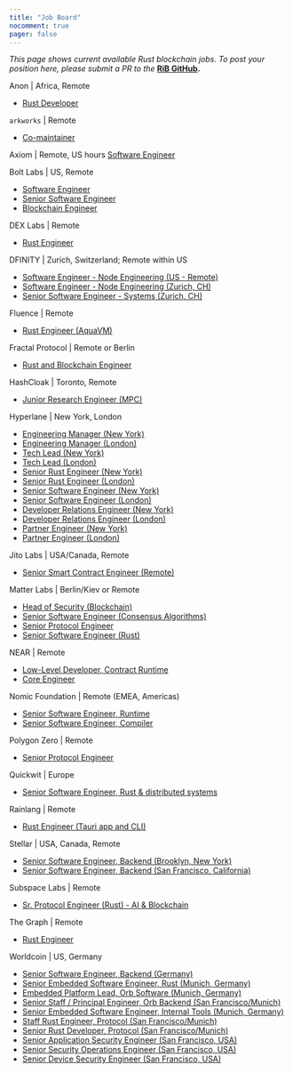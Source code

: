 ```yaml
---
title: "Job Board"
nocomment: true
pager: false
---
```


*This page shows current available Rust blockchain jobs.*
*To post your position here, please submit a PR to the*
**[RiB GitHub][rib-job].**

[rib-job]: https://github.com/rust-in-blockchain/rust-in-blockchain/blob/master/content/job-board.md

Anon | Africa, Remote
- [Rust Developer](https://proximal-finch-4f9.notion.site/Rust-Developer-for-Blockchain-03afbedc6cf24b188bf9caff0581b958)

`arkworks` | Remote
- [Co-maintainer](https://form.jotform.com/212026632139145)

Axiom | Remote, US hours
[Software Engineer](https://www.linkedin.com/posts/hrlunapark_announcing-axioms-20-million-series-a-round-activity-7208432080123228160-Cglt)

Bolt Labs | US, Remote
- [Software Engineer](https://hackmd.io/@NBpY2rNqQxe6-Vxxmn8bXw/S1pPcX7Pt)
- [Senior Software Engineer](https://hackmd.io/@NBpY2rNqQxe6-Vxxmn8bXw/HytKoEmwY)
- [Blockchain Engineer](https://hackmd.io/@NBpY2rNqQxe6-Vxxmn8bXw/S1l5QGguY)

DEX Labs | Remote
- [Rust Engineer](https://dex-labs.breezy.hr/p/fea339739adb-rust-engineer)

DFINITY | Zurich, Switzerland; Remote within US
- [Software Engineer - Node Engineering (US - Remote)](https://boards.greenhouse.io/dfinity/jobs/7268146002)
- [Software Engineer - Node Engineering (Zurich, CH)](https://boards.greenhouse.io/dfinity/jobs/7268133002)
- [Senior Software Engineer - Systems (Zurich, CH)](https://boards.greenhouse.io/dfinity/jobs/7275243002)

Fluence | Remote
- [Rust Engineer (AquaVM)](https://docs.google.com/document/d/1941617PiUwIUSccQVS-5UDX8kRitp36mTLBgzVtspfQ/edit?usp=sharing)

Fractal Protocol | Remote or Berlin
- [Rust and Blockchain Engineer](https://gist.github.com/juliosantos/ba6d01ffab39b5c06ea459d88b1f735f)

HashCloak | Toronto, Remote
- [Junior Research Engineer (MPC)](https://hackmd.io/@hashcloak/HJz2Xn3Z9)

Hyperlane | New York, London
- [Engineering Manager (New York)](https://jobs.lever.co/Hyperlane/de3e626d-88c7-4ed0-b07e-d4995601e813)
- [Engineering Manager (London)](https://jobs.lever.co/Hyperlane/fff8314e-9812-4eb9-a1fe-353a7c7c627c)
- [Tech Lead (New York)](https://jobs.lever.co/Hyperlane/d7bdc595-2f82-4f0a-9c85-7a46fea5efdd)
- [Tech Lead (London)](https://jobs.lever.co/Hyperlane/d7bdc595-2f82-4f0a-9c85-7a46fea5efdd)
- [Senior Rust Engineer (New York)](https://jobs.lever.co/Hyperlane/593277eb-e0f2-4d9f-9dbe-22557872a4d1)
- [Senior Rust Engineer (London)](https://jobs.lever.co/Hyperlane/25b7258d-4f35-44dd-88e1-66268e5abb92)
- [Senior Software Engineer (New York)](https://jobs.lever.co/Hyperlane/1726838c-d19a-41ea-9e95-1428d654be15)
- [Senior Software Engineer (London)](https://jobs.lever.co/Hyperlane/1726838c-d19a-41ea-9e95-1428d654be15)
- [Developer Relations Engineer (New York)](https://jobs.lever.co/Hyperlane/dc6a282f-d101-4cd8-8d4c-a997d9e8ad1b)
- [Developer Relations Engineer (London)](https://jobs.lever.co/Hyperlane/dc6a282f-d101-4cd8-8d4c-a997d9e8ad1b)
- [Partner Engineer (New York)](https://jobs.lever.co/Hyperlane/4697cde1-f076-4f5b-b272-6aab7dddc7e1)
- [Partner Engineer (London)](https://jobs.lever.co/Hyperlane/4697cde1-f076-4f5b-b272-6aab7dddc7e1)

Jito Labs | USA/Canada, Remote
- [Senior Smart Contract Engineer (Remote)](https://jobs.lever.co/jito.wtf/b2082212-66c1-4a1d-b5bd-b7acd49f74ec)

Matter Labs | Berlin/Kiev or Remote
- [Head of Security (Blockchain)](https://matterlabs.notion.site/Head-of-Security-Blockchain-444a7d5f558c412da70c3300815a620a)
- [Senior Software Engineer (Consensus Algorithms)](https://jobs.eu.lever.co/matterlabs/250c47c2-534b-4f55-b1e9-af6f72555581)
- [Senior Protocol Engineer](https://jobs.eu.lever.co/matterlabs/4e44f6ee-e4c2-4da9-981a-e83c9bec9ca5)
- [Senior Software Engineer (Rust)](https://jobs.eu.lever.co/matterlabs/f37ad7f9-20fc-41db-aa3b-d8463a777634)

NEAR | Remote
- [Low-Level Developer, Contract Runtime](https://docs.google.com/document/d/18HEwef-HDPZ2FPYfaHWpsd-kSF8E4zNpeQVulqhfFSk/edit?usp=sharing)
- [Core Engineer](https://docs.google.com/document/d/1b5oJAM37_B2-stUsJ-xtAIsPnqMwdD0wu30ITvylCHk/edit?usp=sharing)

Nomic Foundation | Remote (EMEA, Americas)
- [Senior Software Engineer, Runtime](https://jobs.ashbyhq.com/nomic.foundation/34cda712-64fc-46aa-b65d-d18f6f0c3a92)
- [Senior Software Engineer, Compiler](https://jobs.ashbyhq.com/nomic.foundation/1ef14a5f-6035-45fc-8012-c7243c02c156)

Polygon Zero | Remote
- [Senior Protocol Engineer](https://mirprotocol.org/careers/protocol-engineer)

Quickwit | Europe
- [Senior Software Engineer, Rust & distributed systems](https://quickwit.io/jobs/distributed-software-engineer)

Rainlang | Remote
- [Rust Engineer (Tauri app and CLI)](https://docs.rainlang.xyz/blog/were-hiring)

Stellar | USA, Canada, Remote
- [Senior Software Engineer, Backend (Brooklyn, New York)](https://boards.greenhouse.io/stellar/jobs/4923529004)
- [Senior Software Engineer, Backend (San Francisco, California)](https://boards.greenhouse.io/stellar/jobs/4923527004)

Subspace Labs | Remote
- [Sr. Protocol Engineer (Rust) - AI & Blockchain](https://jobs.lever.co/subspacelabs/7f6a654b-60a8-4740-aa19-36b9f7a9e624)

The Graph | Remote
- [Rust Engineer](https://thegraph.com/jobs/rust-engineer)

Worldcoin | US, Germany
- [Senior Software Engineer, Backend (Germany)](https://boards.greenhouse.io/worldcoinorg/jobs/4100362004)
- [Senior Embedded Software Engineer, Rust (Munich, Germany)](https://boards.greenhouse.io/worldcoinorg/jobs/4958576004)
- [Embedded Platform Lead, Orb Software (Munich, Germany)](https://boards.greenhouse.io/worldcoinorg/jobs/4982330004)
- [Senior Staff / Principal Engineer, Orb Backend (San Francisco/Munich)](https://boards.greenhouse.io/worldcoinorg/jobs/5144820004)
- [Senior Embedded Software Engineer, Internal Tools (Munich, Germany)](https://boards.greenhouse.io/worldcoinorg/jobs/4982349004)
- [Staff Rust Engineer, Protocol (San Francisco/Munich)](https://boards.greenhouse.io/worldcoinorg/jobs/4604216004)
- [Senior Rust Developer, Protocol (San Francisco/Munich)](https://boards.greenhouse.io/worldcoinorg/jobs/4840609004)
- [Senior Application Security Engineer (San Francisco, USA)](https://boards.greenhouse.io/worldcoinorg/jobs/4730825004)
- [Senior Security Operations Engineer (San Francisco, USA)](https://boards.greenhouse.io/worldcoinorg/jobs/4969413004)
- [Senior Device Security Engineer (San Francisco, USA)](https://boards.greenhouse.io/worldcoinorg/jobs/5133713004)
